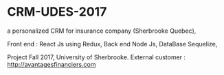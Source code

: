 # CRM-UDES-2017
a personalized CRM for insurance company (Sherbrooke Quebec),

Front end : React Js using Redux,
Back end Node Js, 
DataBase Sequelize,


Project Fall 2017, University of Sherbrooke.
External customer : http://avantagesfinanciers.com
